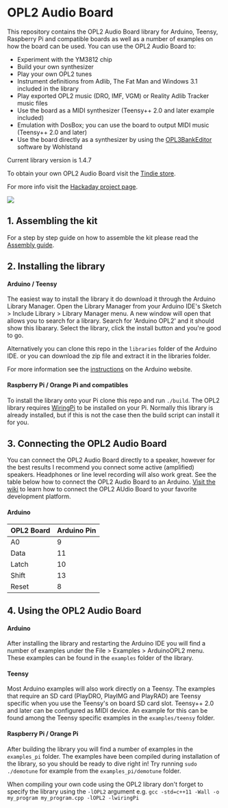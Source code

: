 # OPL2 Audio Board
This repository contains the OPL2 Audio Board library for Arduino, Teensy, Raspberry Pi and compatible boards as well as a number of examples on how the board can be used. You can use the OPL2 Audio Board to:
* Experiment with the YM3812 chip
* Build your own synthesizer
* Play your own OPL2 tunes
* Instrument definitions from Adlib, The Fat Man and Windows 3.1 included in the library
* Play exported OPL2 music (DRO, IMF, VGM) or Reality Adlib Tracker music files
* Use the board as a MIDI synthesizer (Teensy++ 2.0 and later example included)
* Emulation with DosBox; you can use the board to output MIDI music (Teensy++ 2.0 and later)
* Use the board directly as a synthesizer by using the [OPL3BankEditor](https://github.com/Wohlstand/OPL3BankEditor) software by Wohlstand

Current library version is 1.4.7

To obtain your own OPL2 Audio Board visit the [Tindie store](https://www.tindie.com/products/DhrBaksteen/opl2-audio-board/).

For more info visit the [Hackaday project page](https://hackaday.io/project/18995-opl2-audio-board-for-arduino-raspberry-pi).

![](https://raw.githubusercontent.com/DhrBaksteen/ArduinoOPL2/master/extra/OPL2_board.jpg)


## 1. Assembling the kit
For a step by step guide on how to assemble the kit please read the [Assembly guide](https://github.com/DhrBaksteen/ArduinoOPL2/blob/master/assembling.md).


## 2. Installing the library
#### Arduino / Teensy
The easiest way to install the library it do download it through the Arduino Library Manager. Open the Library Manager from your Arduino IDE's Sketch > Include Library > Library Manager menu. A new window will open that allows you to search for a library. Search for 'Arduino OPL2' and it should show this libarary. Select the library, click the install button and you're good to go.

Alternatively you can clone this repo in the `libraries` folder of the Arduino IDE. or you can download the zip file and extract it in the libraries folder.

For more information see the [instructions](https://www.arduino.cc/en/Guide/Libraries) on the Arduino website.

#### Raspberry Pi / Orange Pi and compatibles
To install the library onto your Pi clone this repo and run `./build`. The OPL2 library requires [WiringPi](http://wiringpi.com/) to be installed on your Pi. Normally this library is already installed, but if this is not the case then the build script can install it for you.


## 3. Connecting the OPL2 Audio Board
You can connect the OPL2 Audio Board directly to a speaker, however for the best results I recommend you connect some active (amplified) speakers. Headphones or line level recording will also work great. See the table below how to connect the OPL2 Audio Board to an Arduino. [Visit the wiki](https://github.com/DhrBaksteen/ArduinoOPL2/wiki/Connecting) to learn how to connect the OPL2 AUdio Board to your favorite development platform.

#### Arduino
| OPL2 Board | Arduino Pin |
|------------|-------------|
| A0 | 9 |
| Data | 11 |
| Latch | 10 |
| Shift | 13 |
| Reset | 8 |


## 4. Using the OPL2 Audio Board
#### Arduino
After installing the library and restarting the Arduino IDE you will find a number of examples under the File > Examples > ArduinoOPL2 menu. These examples can be found in the `examples` folder of the library.

#### Teensy
Most Arduino examples will also work directly on a Teensy. The examples that require an SD card (PlayDRO, PlayIMG and PlayRAD) are Teensy specific when you use the Teensy's on board SD card slot. Teensy++ 2.0 and later can be configured as MIDI device. An example for this can be found among the Teensy specific examples in the `examples/teensy` folder.

#### Raspberry Pi / Orange Pi
After building the library you will find a number of examples in the `examples_pi` folder. The examples have been compiled during installation of the library, so you should be ready to dive right in! Try running `sudo ./demotune` for example from the `examples_pi/demotune` folder.

When compiling your own code using the OPL2 library don't forget to specify the library using the `-lOPL2` argument e.g. `gcc -std=c++11 -Wall -o my_program my_program.cpp -lOPL2 -lwiringPi`
